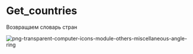 # Get_countries
Возвращаем словарь стран

![png-transparent-computer-icons-module-others-miscellaneous-angle-ring](https://user-images.githubusercontent.com/101027445/214225127-62a74aa4-c040-4a2f-890a-5acbe0b6d777.png)
